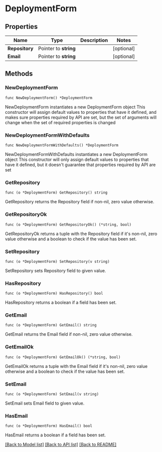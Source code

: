 # DeploymentForm

## Properties

Name | Type | Description | Notes
------------ | ------------- | ------------- | -------------
**Repository** | Pointer to **string** |  | [optional] 
**Email** | Pointer to **string** |  | [optional] 

## Methods

### NewDeploymentForm

`func NewDeploymentForm() *DeploymentForm`

NewDeploymentForm instantiates a new DeploymentForm object
This constructor will assign default values to properties that have it defined,
and makes sure properties required by API are set, but the set of arguments
will change when the set of required properties is changed

### NewDeploymentFormWithDefaults

`func NewDeploymentFormWithDefaults() *DeploymentForm`

NewDeploymentFormWithDefaults instantiates a new DeploymentForm object
This constructor will only assign default values to properties that have it defined,
but it doesn't guarantee that properties required by API are set

### GetRepository

`func (o *DeploymentForm) GetRepository() string`

GetRepository returns the Repository field if non-nil, zero value otherwise.

### GetRepositoryOk

`func (o *DeploymentForm) GetRepositoryOk() (*string, bool)`

GetRepositoryOk returns a tuple with the Repository field if it's non-nil, zero value otherwise
and a boolean to check if the value has been set.

### SetRepository

`func (o *DeploymentForm) SetRepository(v string)`

SetRepository sets Repository field to given value.

### HasRepository

`func (o *DeploymentForm) HasRepository() bool`

HasRepository returns a boolean if a field has been set.

### GetEmail

`func (o *DeploymentForm) GetEmail() string`

GetEmail returns the Email field if non-nil, zero value otherwise.

### GetEmailOk

`func (o *DeploymentForm) GetEmailOk() (*string, bool)`

GetEmailOk returns a tuple with the Email field if it's non-nil, zero value otherwise
and a boolean to check if the value has been set.

### SetEmail

`func (o *DeploymentForm) SetEmail(v string)`

SetEmail sets Email field to given value.

### HasEmail

`func (o *DeploymentForm) HasEmail() bool`

HasEmail returns a boolean if a field has been set.


[[Back to Model list]](../README.md#documentation-for-models) [[Back to API list]](../README.md#documentation-for-api-endpoints) [[Back to README]](../README.md)


